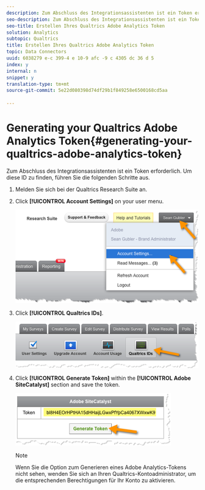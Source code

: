 ```yaml
---
description: Zum Abschluss des Integrationsassistenten ist ein Token erforderlich. Um diese ID zu finden, führen Sie die folgenden Schritte aus.
seo-description: Zum Abschluss des Integrationsassistenten ist ein Token erforderlich. Um diese ID zu finden, führen Sie die folgenden Schritte aus.
seo-title: Erstellen Ihres Qualtrics Adobe Analytics Token
solution: Analytics
subtopic: Qualtrics
title: Erstellen Ihres Qualtrics Adobe Analytics Token
topic: Data Connectors
uuid: 6038279 e-c 399-4 e 10-9 afc -9 c 4305 dc 36 d 5
index: y
internal: n
snippet: y
translation-type: tm+mt
source-git-commit: 5e22d080398d74df29b1f849258e6500168cd5aa

---
```



# Generating your Qualtrics Adobe Analytics Token{#generating-your-qualtrics-adobe-analytics-token}

Zum Abschluss des Integrationsassistenten ist ein Token erforderlich. Um diese ID zu finden, führen Sie die folgenden Schritte aus.

1. Melden Sie sich bei der Qualtrics Research Suite an.
1. Click **[!UICONTROL Account Settings]** on your user menu.

   ![](assets/qualtrics-token-1.png)

1. Click **[!UICONTROL Qualtrics IDs]**.

   ![](assets/qualtrics-token-2.png)

1. Click **[!UICONTROL Generate Token]** within the **[!UICONTROL Adobe SiteCatalyst]** section and save the token.

   ![](assets/qualtrics-token-3.png)

   >[!NOTE]
   >
   >Wenn Sie die Option zum Generieren eines Adobe Analytics-Tokens nicht sehen, wenden Sie sich an Ihren Qualtrics-Kontoadministrator, um die entsprechenden Berechtigungen für Ihr Konto zu aktivieren.

